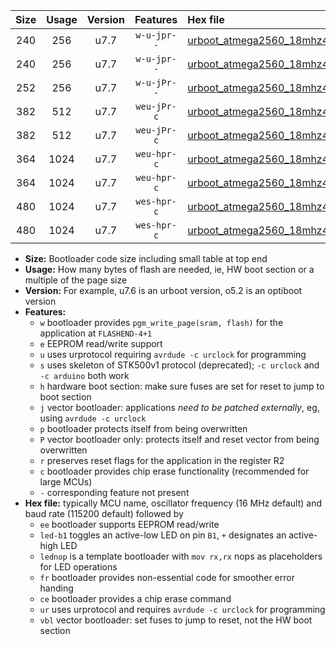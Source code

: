 |Size|Usage|Version|Features|Hex file|
|:-:|:-:|:-:|:-:|:--|
|240|256|u7.7|`w-u-jpr--`|[urboot_atmega2560_18mhz432_57600bps_led+b7_ur_vbl.hex](https://raw.githubusercontent.com/stefanrueger/urboot.hex/main/mcus/atmega2560/fcpu_18mhz432/57600_bps/urboot_atmega2560_18mhz432_57600bps_led+b7_ur_vbl.hex)|
|240|256|u7.7|`w-u-jpr--`|[urboot_atmega2560_18mhz432_57600bps_lednop_ur_vbl.hex](https://raw.githubusercontent.com/stefanrueger/urboot.hex/main/mcus/atmega2560/fcpu_18mhz432/57600_bps/urboot_atmega2560_18mhz432_57600bps_lednop_ur_vbl.hex)|
|252|256|u7.7|`w-u-jPr--`|[urboot_atmega2560_18mhz432_57600bps_ur_vbl.hex](https://raw.githubusercontent.com/stefanrueger/urboot.hex/main/mcus/atmega2560/fcpu_18mhz432/57600_bps/urboot_atmega2560_18mhz432_57600bps_ur_vbl.hex)|
|382|512|u7.7|`weu-jPr-c`|[urboot_atmega2560_18mhz432_57600bps_ee_led+b7_fr_ce_ur_vbl.hex](https://raw.githubusercontent.com/stefanrueger/urboot.hex/main/mcus/atmega2560/fcpu_18mhz432/57600_bps/urboot_atmega2560_18mhz432_57600bps_ee_led+b7_fr_ce_ur_vbl.hex)|
|382|512|u7.7|`weu-jPr-c`|[urboot_atmega2560_18mhz432_57600bps_ee_lednop_fr_ce_ur_vbl.hex](https://raw.githubusercontent.com/stefanrueger/urboot.hex/main/mcus/atmega2560/fcpu_18mhz432/57600_bps/urboot_atmega2560_18mhz432_57600bps_ee_lednop_fr_ce_ur_vbl.hex)|
|364|1024|u7.7|`weu-hpr-c`|[urboot_atmega2560_18mhz432_57600bps_ee_led+b7_fr_ce_ur.hex](https://raw.githubusercontent.com/stefanrueger/urboot.hex/main/mcus/atmega2560/fcpu_18mhz432/57600_bps/urboot_atmega2560_18mhz432_57600bps_ee_led+b7_fr_ce_ur.hex)|
|364|1024|u7.7|`weu-hpr-c`|[urboot_atmega2560_18mhz432_57600bps_ee_lednop_fr_ce_ur.hex](https://raw.githubusercontent.com/stefanrueger/urboot.hex/main/mcus/atmega2560/fcpu_18mhz432/57600_bps/urboot_atmega2560_18mhz432_57600bps_ee_lednop_fr_ce_ur.hex)|
|480|1024|u7.7|`wes-hpr-c`|[urboot_atmega2560_18mhz432_57600bps_ee_led+b7_fr_ce.hex](https://raw.githubusercontent.com/stefanrueger/urboot.hex/main/mcus/atmega2560/fcpu_18mhz432/57600_bps/urboot_atmega2560_18mhz432_57600bps_ee_led+b7_fr_ce.hex)|
|480|1024|u7.7|`wes-hpr-c`|[urboot_atmega2560_18mhz432_57600bps_ee_lednop_fr_ce.hex](https://raw.githubusercontent.com/stefanrueger/urboot.hex/main/mcus/atmega2560/fcpu_18mhz432/57600_bps/urboot_atmega2560_18mhz432_57600bps_ee_lednop_fr_ce.hex)|

- **Size:** Bootloader code size including small table at top end
- **Usage:** How many bytes of flash are needed, ie, HW boot section or a multiple of the page size
- **Version:** For example, u7.6 is an urboot version, o5.2 is an optiboot version
- **Features:**
  + `w` bootloader provides `pgm_write_page(sram, flash)` for the application at `FLASHEND-4+1`
  + `e` EEPROM read/write support
  + `u` uses urprotocol requiring `avrdude -c urclock` for programming
  + `s` uses skeleton of STK500v1 protocol (deprecated); `-c urclock` and `-c arduino` both work
  + `h` hardware boot section: make sure fuses are set for reset to jump to boot section
  + `j` vector bootloader: applications *need to be patched externally*, eg, using `avrdude -c urclock`
  + `p` bootloader protects itself from being overwritten
  + `P` vector bootloader only: protects itself and reset vector from being overwritten
  + `r` preserves reset flags for the application in the register R2
  + `c` bootloader provides chip erase functionality (recommended for large MCUs)
  + `-` corresponding feature not present
- **Hex file:** typically MCU name, oscillator frequency (16 MHz default) and baud rate (115200 default) followed by
  + `ee` bootloader supports EEPROM read/write
  + `led-b1` toggles an active-low LED on pin `B1`, `+` designates an active-high LED
  + `lednop` is a template bootloader with `mov rx,rx` nops as placeholders for LED operations
  + `fr` bootloader provides non-essential code for smoother error handing
  + `ce` bootloader provides a chip erase command
  + `ur` uses urprotocol and requires `avrdude -c urclock` for programming
  + `vbl` vector bootloader: set fuses to jump to reset, not the HW boot section
